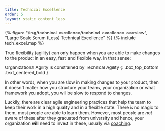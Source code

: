 ```yaml
---
title: Technical Excellence
order: 5
layout: static_content_less
---
```


<div>
  {% figure "/img/technical-excellence/technical-excellence-overview", "Large Scale Scrum (Less) Technical Excellence" %}
  {% include tech_excel.map %}
</div>

True flexibility (agility) can only happen when you are able to make changes to the product in an easy, fast, and flexible way. In that sense:

Organizational Agility is constrained by Technical Agility
{: .box_top_bottom .text_centered_bold }

In other words, when you are slow in making changes to your product, then it doesn't matter how you structure your teams, your organization or what framework you adopt, you will be slow to respond to changes.

Luckily, there are clear agile engineering practices that help the team to keep their work in a high quality and in a flexible state. There is no magic to them, most people are able to learn them. However, most people are *not* aware of these after they graduated from university and hence, your organization **will** need to invest in these, usually via [coaching](../adoption/coaching.html).
